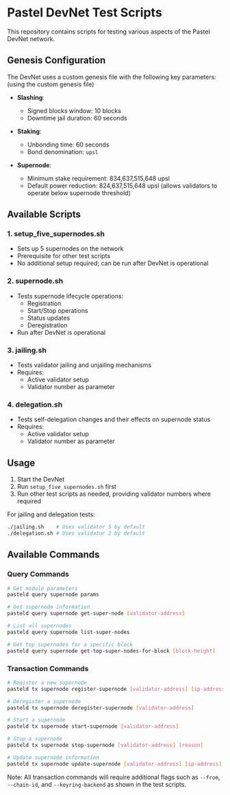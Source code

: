 # Pastel DevNet Test Scripts

This repository contains scripts for testing various aspects of the Pastel DevNet network.

## Genesis Configuration

The DevNet uses a custom genesis file with the following key parameters:(using the custom genesis file)

- **Slashing**:
  - Signed blocks window: 10 blocks
  - Downtime jail duration: 60 seconds

- **Staking**:
  - Unbonding time: 60 seconds
  - Bond denomination: `upsl`

- **Supernode**:
  - Minimum stake requirement: 834,637,515,648 upsl
  - Default power reduction: 824,637,515,648 upsl (allows validators to operate below supernode threshold)

## Available Scripts

### 1. setup_five_supernodes.sh
- Sets up 5 supernodes on the network
- Prerequisite for other test scripts
- No additional setup required; can be run after DevNet is operational

### 2. supernode.sh
- Tests supernode lifecycle operations:
  - Registration
  - Start/Stop operations
  - Status updates
  - Deregistration
- Run after DevNet is operational

### 3. jailing.sh
- Tests validator jailing and unjailing mechanisms
- Requires:
  - Active validator setup
  - Validator number as parameter

### 4. delegation.sh
- Tests self-delegation changes and their effects on supernode status
- Requires:
  - Active validator setup
  - Validator number as parameter

## Usage

1. Start the DevNet
2. Run `setup_five_supernodes.sh` first
3. Run other test scripts as needed, providing validator numbers where required

For jailing and delegation tests:
```bash
./jailing.sh    # Uses validator 5 by default
./delegation.sh # Uses validator 2 by default
```

## Available Commands

### Query Commands
```bash
# Get module parameters
pasteld query supernode params

# Get supernode information
pasteld query supernode get-super-node [validator-address]

# List all supernodes
pasteld query supernode list-super-nodes

# Get top supernodes for a specific block
pasteld query supernode get-top-super-nodes-for-block [block-height]
```

### Transaction Commands
```bash
# Register a new supernode
pasteld tx supernode register-supernode [validator-address] [ip-address] [version] [supernode-account]

# Deregister a supernode
pasteld tx supernode deregister-supernode [validator-address]

# Start a supernode
pasteld tx supernode start-supernode [validator-address]

# Stop a supernode
pasteld tx supernode stop-supernode [validator-address] [reason]

# Update supernode information
pasteld tx supernode update-supernode [validator-address] [ip-address] [version] [supernode-account]
```

Note: All transaction commands will require additional flags such as `--from`, `--chain-id`, and `--keyring-backend` as shown in the test scripts.